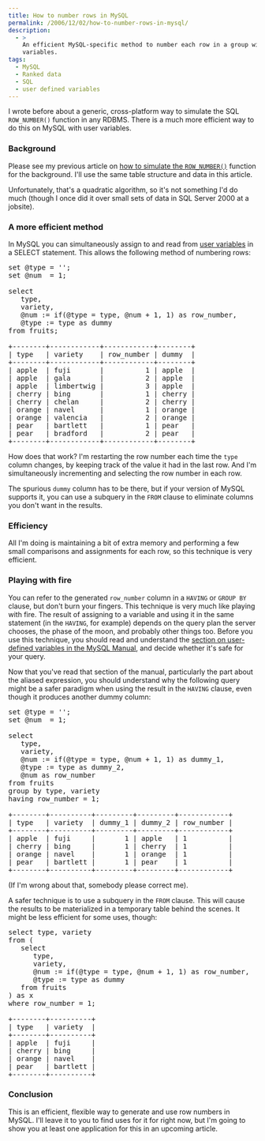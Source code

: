 ```yaml
---
title: How to number rows in MySQL
permalink: /2006/12/02/how-to-number-rows-in-mysql/
description:
  - >
    An efficient MySQL-specific method to number each row in a group with user
    variables.
tags:
  - MySQL
  - Ranked data
  - SQL
  - user defined variables
---
```

I wrote before about a generic, cross-platform way to simulate the SQL `ROW_NUMBER()` function in any RDBMS. There is a much more efficient way to do this on MySQL with user variables.

### Background

Please see my previous article on [how to simulate the `ROW_NUMBER()`][1] function for the background. I'll use the same table structure and data in this article.

Unfortunately, that's a quadratic algorithm, so it's not something I'd do much (though I once did it over small sets of data in SQL Server 2000 at a jobsite).

### A more efficient method

In MySQL you can simultaneously assign to and read from [user variables][2] in a SELECT statement. This allows the following method of numbering rows:

<pre>set @type = '';
set @num  = 1;

select
   type,
   variety,
   @num := if(@type = type, @num + 1, 1) as row_number,
   @type := type as dummy
from fruits;

+--------+------------+------------+--------+
| type   | variety    | row_number | dummy  |
+--------+------------+------------+--------+
| apple  | fuji       |          1 | apple  | 
| apple  | gala       |          2 | apple  | 
| apple  | limbertwig |          3 | apple  | 
| cherry | bing       |          1 | cherry | 
| cherry | chelan     |          2 | cherry | 
| orange | navel      |          1 | orange | 
| orange | valencia   |          2 | orange | 
| pear   | bartlett   |          1 | pear   | 
| pear   | bradford   |          2 | pear   | 
+--------+------------+------------+--------+</pre>

How does that work? I'm restarting the row number each time the `type` column changes, by keeping track of the value it had in the last row. And I'm simultaneously incrementing and selecting the row number in each row.

The spurious `dummy` column has to be there, but if your version of MySQL supports it, you can use a subquery in the `FROM` clause to eliminate columns you don't want in the results.

### Efficiency

All I'm doing is maintaining a bit of extra memory and performing a few small comparisons and assignments for each row, so this technique is very efficient. 
### Playing with fire

You can refer to the generated `row_number` column in a `HAVING` or `GROUP BY` clause, but don't burn your fingers. This technique is very much like playing with fire. The result of assigning to a variable and using it in the same statement (in the `HAVING`, for example) depends on the query plan the server chooses, the phase of the moon, and probably other things too. Before you use this technique, you should read and understand the [section on user-defined variables in the MySQL Manual][2], and decide whether it's safe for your query.

Now that you've read that section of the manual, particularly the part about the aliased expression, you should understand why the following query might be a safer paradigm when using the result in the `HAVING` clause, even though it produces another dummy column:

<pre>set @type = '';
set @num  = 1;

select
   type,
   variety,
   @num := if(@type = type, @num + 1, 1) as dummy_1,
   @type := type as dummy_2,
   @num as row_number
from fruits
group by type, variety
having row_number = 1;

+--------+----------+---------+---------+------------+
| type   | variety  | dummy_1 | dummy_2 | row_number |
+--------+----------+---------+---------+------------+
| apple  | fuji     |       1 | apple   | 1          | 
| cherry | bing     |       1 | cherry  | 1          | 
| orange | navel    |       1 | orange  | 1          | 
| pear   | bartlett |       1 | pear    | 1          | 
+--------+----------+---------+---------+------------+</pre>

(If I'm wrong about that, somebody please correct me).

A safer technique is to use a subquery in the `FROM` clause. This will cause the results to be materialized in a temporary table behind the scenes. It might be less efficient for some uses, though:

<pre>select type, variety
from (
   select
      type,
      variety,
      @num := if(@type = type, @num + 1, 1) as row_number,
      @type := type as dummy
   from fruits
) as x
where row_number = 1;

+--------+----------+
| type   | variety  |
+--------+----------+
| apple  | fuji     | 
| cherry | bing     | 
| orange | navel    | 
| pear   | bartlett | 
+--------+----------+</pre>

### Conclusion

This is an efficient, flexible way to generate and use row numbers in MySQL. I'll leave it to you to find uses for it for right now, but I'm going to show you at least one application for this in an upcoming article.

 [1]: /blog/2005/09/27/simulating-the-sql-row_number-function/
 [2]: http://dev.mysql.com/doc/refman/5.0/en/user-variables.html
